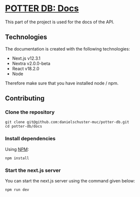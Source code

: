 # [POTTER DB: Docs](https://docs.potterdb.com)

This part of the project is used for the docs of the API.

## Technologies

The documentation is created with the following technologies:

- Next.js v12.3.1
- Nextra v2.0.0-beta
- React v18.2.0
- Node

Therefore make sure that you have installed node / npm.

## Contributing

### Clone the repository

```shell
git clone git@github.com:danielschuster-muc/potter-db.git
cd potter-db/docs
```

### Install dependencies

Using [NPM](https://www.npmjs.com/):

```shell
npm install
```

### Start the next.js server

You can start the next.js server using the command given below:

```shell
npm run dev
```
